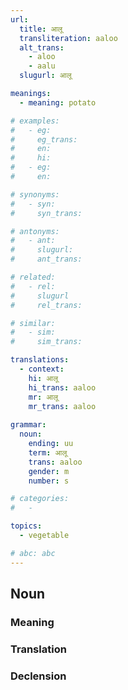 ```yaml
---
url: 
  title: आलू
  transliteration: aaloo
  alt_trans:
    - aloo
    - aalu
  slugurl: आलू

meanings:
  - meaning: potato

# examples:
#   - eg:
#     eg_trans: 
#     en:
#     hi:
#   - eg:
#     en:

# synonyms:
#   - syn: 
#     syn_trans: 

# antonyms:
#   - ant:
#     slugurl:
#     ant_trans: 

# related:
#   - rel:
#     slugurl
#     rel_trans: 

# similar:
#   - sim: 
#     sim_trans: 

translations:
  - context:
    hi: आलू
    hi_trans: aaloo
    mr: आलू
    mr_trans: aaloo
    
grammar:
  noun:
    ending: uu
    term: आलू
    trans: aaloo
    gender: m
    number: s

# categories:
#   -

topics:
  - vegetable

# abc: abc   
---
```


## Noun
<!-- <fos :grammar="grammar" :url="url"></fos> -->

### Meaning
<meaning :meanings="meanings" :url="url"></meaning>

<!-- ### Examples
<eg :eg="examples" :url="url"></eg> -->

<!-- ### Synonyms
<syn :syn="synonyms" :url="url"></syn> -->

<!-- ### Antonyms
<ant :ant="antonyms" :url="url"></ant> -->

### Translation
<translation :translation="translations" :url="url"></translation>

### Declension
<noun-decl :grammar="grammar" :url="url"></noun-decl>

<!-- ### Related
<related :related="related" :url="url"></related> -->

<!-- ### Similar
<similar :similar="similar" :url="url"></similar> -->
